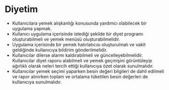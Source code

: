 # Diyetim

- Kullanıcılara yemek alışkanlığı konusunda yardımcı olabilecek bir uygulama yapmak.
- Kullanıcı uygulama içerisinde istediği şekilde bir diyet programı oluşturabilmeli ve yemek menüsü oluşturabilmelidir. 
- Uygulama içerisinde bir yemek hatırlatıcısı oluşturulmalı ve vakit geldiğinde kullanıcıya bildirim gönderilmelidir. 
- Kullanıcılar dilerse alarmı kaldırabilmeli ve güncelleyebilmelidir. Kullanıcılar diyet raporu alabilmeli ve yemek geçmişini görüntüleyip ağırlıklı olarak neleri tercih ettiği kullanıcıya özet olarak sunulmalıdır. 
- Kullanıcılar yemek seçimi yaparken besin değeri bilgileri de dahil edilmeli ve rapor alınırken toplam ve ortalama tüketilen besin değerleri de kullanıcıya sunulmalıdır. 
